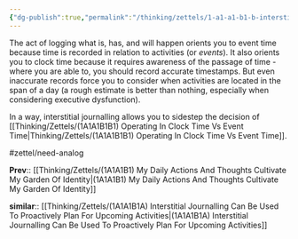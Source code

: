 ```yaml
---
{"dg-publish":true,"permalink":"/thinking/zettels/1-a1-a1-b1-b-interstitial-journaling-orients-you-to-both-event-and-clock-time/","noteIcon":"","created":"2025-04-29T10:18","updated":"2025-05-11T11:45"}
---
```


The act of logging what is, has, and will happen orients you to event time because time is recorded in relation to activities (or _events_). It also orients you to clock time because it requires awareness of the passage of time - where you are able to, you should record accurate timestamps. But even inaccurate records force you to consider when activities are located in the span of a day (a rough estimate is better than nothing, especially when considering executive dysfunction). 

In a way, interstitial journalling allows you to sidestep the decision of [[Thinking/Zettels/(1A1A1B1B1) Operating In Clock Time Vs Event Time\|Thinking/Zettels/(1A1A1B1B1) Operating In Clock Time Vs Event Time]]. 

#zettel/need-analog 

**Prev**:: [[Thinking/Zettels/(1A1A1B1) My Daily Actions And Thoughts Cultivate My Garden Of Identity\|(1A1A1B1) My Daily Actions And Thoughts Cultivate My Garden Of Identity]]

**similar**:: [[Thinking/Zettels/(1A1A1B1A) Interstitial Journalling Can Be Used To Proactively Plan For Upcoming Activities\|(1A1A1B1A) Interstitial Journalling Can Be Used To Proactively Plan For Upcoming Activities]]